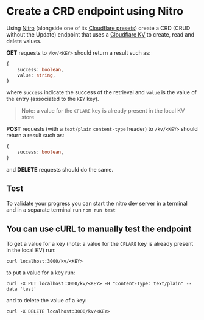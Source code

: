 # Create a CRD endpoint using Nitro

Using [Nitro](https://nitro.unjs.io/) (alongside one of its [Cloudflare presets](https://nitro.unjs.io/deploy/providers/cloudflare)) create a CRD (CRUD without the Update) endpoint that uses a [Cloudflare KV](https://developers.cloudflare.com/kv/)
to create, read and delete values.

__GET__ requests to `/kv/<KEY>` should return a result such as:
```ts
{
    success: boolean,
    value: string,
}
```

where `success` indicate the success of the retrieval and `value` is the value of the entry (associated to the `KEY` key).

> Note: a value for the `CFLARE` key is already present in the local KV store

__POST__ requests (with a `text/plain` `content-type` header) to `/kv/<KEY>` should return a result such as:
```ts
{
    success: boolean,
}
```
and __DELETE__ requests should do the same.

## Test

To validate your progress you can start the nitro dev server in a terminal and in a separate terminal run `npm run test`

## You can use cURL to manually test the endpoint

To get a value for a key (note: a value for the `CFLARE` key is already present in the local KV) run:
```
curl localhost:3000/kv/<KEY>
```

to put a value for a key run:
```
curl -X PUT localhost:3000/kv/<KEY> -H "Content-Type: text/plain" --data 'test'
```

and to delete the value of a key:
```
curl -X DELETE localhost:3000/kv/<KEY>
```
